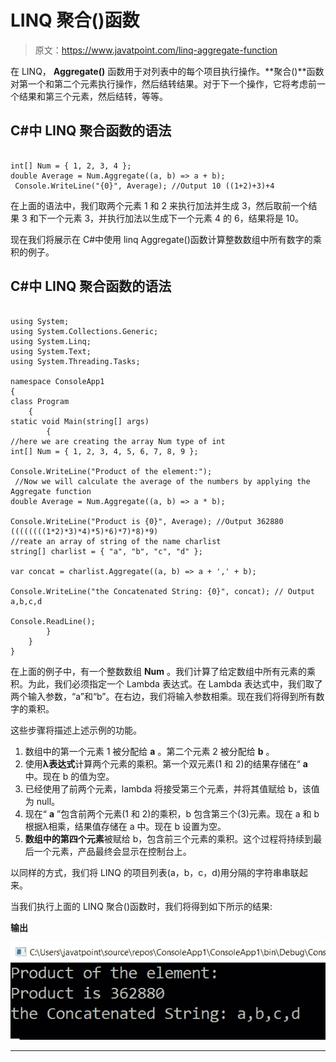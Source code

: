 # LINQ 聚合()函数

> 原文：<https://www.javatpoint.com/linq-aggregate-function>

在 LINQ， **Aggregate()** 函数用于对列表中的每个项目执行操作。**聚合()**函数对第一个和第二个元素执行操作，然后结转结果。对于下一个操作，它将考虑前一个结果和第三个元素，然后结转，等等。

## C#中 LINQ 聚合函数的语法

```

int[] Num = { 1, 2, 3, 4 };
double Average = Num.Aggregate((a, b) => a + b);
 Console.WriteLine("{0}", Average); //Output 10 ((1+2)+3)+4

```

在上面的语法中，我们取两个元素 1 和 2 来执行加法并生成 3，然后取前一个结果 3 和下一个元素 3，并执行加法以生成下一个元素 4 的 6，结果将是 10。

现在我们将展示在 C#中使用 linq Aggregate()函数计算整数数组中所有数字的乘积的例子。

## C#中 LINQ 聚合函数的语法

```

using System;
using System.Collections.Generic;
using System.Linq;
using System.Text;
using System.Threading.Tasks;

namespace ConsoleApp1
{
class Program
    {
static void Main(string[] args)
        {
//here we are creating the array Num type of int
int[] Num = { 1, 2, 3, 4, 5, 6, 7, 8, 9 };

Console.WriteLine("Product of the element:");
 //Now we will calculate the average of the numbers by applying the Aggregate function
double Average = Num.Aggregate((a, b) => a * b);

Console.WriteLine("Product is {0}", Average); //Output 362880 ((((((((1*2)*3)*4)*5)*6)*7)*8)*9)
//reate an array of string of the name charlist
string[] charlist = { "a", "b", "c", "d" };

var concat = charlist.Aggregate((a, b) => a + ',' + b);

Console.WriteLine("the Concatenated String: {0}", concat); // Output a,b,c,d

Console.ReadLine();
        }
    }
}

```

在上面的例子中，有一个整数数组 **Num** 。我们计算了给定数组中所有元素的乘积。为此，我们必须指定一个 Lambda 表达式。在 Lambda 表达式中，我们取了两个输入参数，“a”和“b”。在右边，我们将输入参数相乘。现在我们将得到所有数字的乘积。

这些步骤将描述上述示例的功能。

1.  数组中的第一个元素 1 被分配给 **a** 。第二个元素 2 被分配给 **b** 。
2.  使用**λ表达式**计算两个元素的乘积。第一个双元素(1 和 2)的结果存储在“ **a** 中。现在 b 的值为空。
3.  已经使用了前两个元素，lambda 将接受第三个元素，并将其值赋给 b，该值为 null。
4.  现在“ **a** ”包含前两个元素(1 和 2)的乘积，b 包含第三个(3)元素。现在 a 和 b 根据λ相乘，结果值存储在 a 中。现在 b 设置为空。
5.  **数组中的第四个元素**被赋给 b，包含前三个元素的乘积。这个过程将持续到最后一个元素，产品最终会显示在控制台上。

以同样的方式，我们将 LINQ 的项目列表(a，b，c，d)用分隔的字符串串联起来。

当我们执行上面的 LINQ 聚合()函数时，我们将得到如下所示的结果:

**输出**

![LINQ Aggregate() Function](img/a53c23fd1eca6e43381c9621001534a6.png)

* * *